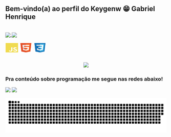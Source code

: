 ## Bem-vindo(a) ao perfil do Keygenw 😁 Gabriel Henrique
<br>

<a href="https://github.com/Keygenw/github-readme-stats">
  <img height=200 align="center" src="https://github-readme-stats.vercel.app/api?username=Keygenw" />
</a>
<a href="https://github.com/Keygenw/convoychat">
  <img height=200 align="center" src="https://github-readme-stats.vercel.app/api/top-langs?username=Keygenw&layout=compact&langs_count=8&card_width=320" />
</a>
<br>
 

</div>
<div align="left"><br>
  <img align="center" alt="Js" height="30" width="40" src="https://raw.githubusercontent.com/devicons/devicon/master/icons/javascript/javascript-plain.svg">
  <img align="center" alt="HTML" height="30" width="40" src="https://raw.githubusercontent.com/devicons/devicon/master/icons/html5/html5-original.svg">
  <img align="center" alt="CSS" height="30" width="40" src="https://raw.githubusercontent.com/devicons/devicon/master/icons/css3/css3-original.svg">
</div>
 
 <br>
<p align="center">
<img src="https://i.pinimg.com/originals/3f/f3/64/3ff364f0234f0acfe29c6ba7685cadc6.gif"/>
</p>

  ### Pra conteúdo sobre programação me segue nas redes abaixo!
 
<div> 
  <a href="https://www.instagram.com/inside.gabriel/" target="_blank"><img src="https://img.shields.io/badge/-Instagram-%23E4405F?style=for-the-badge&logo=instagram&logoColor=white" target="_blank"></a>
  <a href="https://www.linkedin.com/in/gabriel-henrique-da-silva-45a188248/" target="_blank"><img src="https://img.shields.io/badge/-LinkedIn-%230077B5?style=for-the-badge&logo=linkedin&logoColor=white" target="_blank"></a> 
 
  ![Snake animation](https://github.com/Keygenw/Keygenw/blob/output/github-contribution-grid-snake.svg)

</div>
